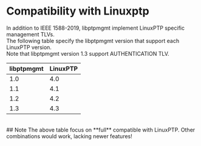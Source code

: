 <!-- SPDX-License-Identifier: GFDL-1.3-no-invariants-or-later
     SPDX-FileCopyrightText: Copyright © 2024 Erez Geva <ErezGeva2@gmail.com> -->
# Compatibility with Linuxptp

In addition to IEEE 1588-2019,
libptpmgmt implement LinuxPTP specific management TLVs.  
The following table specify the libptpmgmt version that
 support each LinuxPTP version.  
Note that libptpmgmt version 1.3 support AUTHENTICATION TLV.
<br>

|libptpmgmt|LinuxPTP|
|----------|--------|
|1.0       |4.0     |
|1.1       |4.1     |
|1.2       |4.2     |
|1.3       |4.3     |

<br>
## Note
The above table focus on **full** compatible with LinuxPTP.  
Other combinations would work, lacking newer features!
